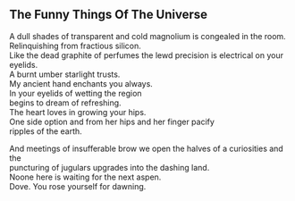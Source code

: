 The Funny Things Of The Universe
--------------------------------
A dull shades of transparent and cold magnolium is congealed in the room. Relinquishing from fractious silicon.  
Like the dead graphite of perfumes the lewd precision is electrical on your eyelids.  
A burnt umber starlight trusts.  
My ancient hand enchants you always.  
In your eyelids of wetting the region  
begins to dream of refreshing.  
The heart loves in growing your hips.  
One side option and from her hips and her finger pacify  
ripples of the earth.  
  
And meetings of insufferable brow we open the halves of a curiosities and the  
puncturing of jugulars upgrades into the dashing land.  
Noone here is waiting for the next aspen.  
Dove. You rose yourself for dawning.  
